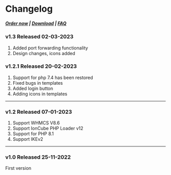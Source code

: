 # Changelog

#####  [Order now](https://puqcloud.com/index.php?rp=/store/whmcs-module-wireguard-business-vpn) | [Download](https://download.puqcloud.com/WHMCS/servers/PUQ_WHMCS-WireGuard-Business-VPN/) | [FAQ](https://faq.puqcloud.com/)

### v1.3 Released 02-03-2023
 
1. Added port forwarding functionality
2. Design changes, icons added

### v1.2.1 Released 20-02-2023

1. Support for php 7.4 has been restored
2. Fixed bugs in templates
3. Added login button
4. Adding icons in templates

- - - - - -

### v1.2 Released 07-01-2023

1. Support WHMCS V8.6
2. Support IonCube PHP Loader v12
3. Support for PHP 8.1
4. Support IKEv2

- - - - - -

### v1.0 Released 25-11-2022

First version
